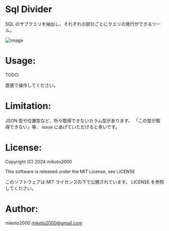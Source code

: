 # Sql Divider

SQL のサブクエリを抽出し、それぞれの部分ごとにクエリの発行ができるツール。

![image](https://github.com/user-attachments/assets/e5e9cf25-1331-44cc-816d-32aed4e6e69e)

# Usage:

TODO:

直感で操作してください。

# Limitation:

JSON 型や位置型など、所々取得できないカラム型があります。
「この型が取得できない」等、 issue にあげていただけると幸いです。


# License:

Copyright (C) 2024 mikoto2000

This software is released under the MIT License, see LICENSE

このソフトウェアは MIT ライセンスの下で公開されています。 LICENSE を参照してください。

# Author:

mikoto2000 <mikoto2000@gmail.com>

